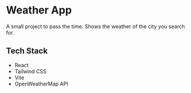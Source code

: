# Weather App

A small project to pass the time. Shows the weather of the city you search for.

## Tech Stack

- React
- Tailwind CSS
- Vite
- OpenWeatherMap API
